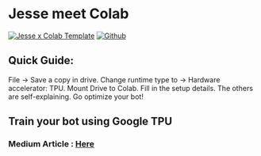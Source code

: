 # Jesse meet Colab
[![Jesse x Colab Template](https://colab.research.google.com/assets/colab-badge.svg)](https://colab.research.google.com/github/teehanming/jesse/blob/colab/jesse_x_Colab_Template.ipynb)
[![Github](https://colab.research.google.com/assets/colab-badge.svg)](https://colab.research.google.com/github/teehanming/jesse/blob/colab/Jesse_x_Colab_Extra_(Github).ipynb)

## Quick Guide:
File -> Save a copy in drive.
Change runtime type to -> Hardware accelerator: TPU.
Mount Drive to Colab.
Fill in the setup details.
The others are self-explaining.
Go optimize your bot!

## Train your bot using Google TPU
### Medium Article : [Here](https://didi27.medium.com/optimize-jesse-trade-on-google-colab-af065885be98)
